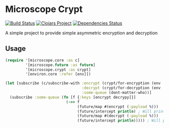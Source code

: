 # Microscope Crypt
[![Build Status](https://travis-ci.org/acessocard/microscope-crypt.svg?branch=master)](https://travis-ci.org/acessocard/microscope-crypt)
[![Clojars Project](https://img.shields.io/clojars/v/microscope/crypt.svg)](https://clojars.org/microscope/crypt)
[![Dependencies Status](https://jarkeeper.com/acessocard/microscope-crypt/status.svg)](https://jarkeeper.com/acessocard/microscope-crypt)

A simple project to provide simple asymmetric encryption and decryption

## Usage

```clojure
(require '[microscope.core :as c]
         '[microscope.future :as future]
         '[microscope.crypt :as crypt]
         '[environ.core :refer [env]])

(let [subscribe (c/subscribe-with :encrypt (crypt/for-encryption (env :public-key))
                                  :decrypt (crypt/for-decryption (env :private-key))
                                  :some-queue (dont-matter-who))]
  (subscribe :some-queue (fn [f {:keys [encrypt decrypy]}]
                           (->> f
                                (future/map #(encrypt (:payload %)))
                                (future/intercept println) ; Will print encrypted
                                (future/map #(decrypt (:payload %)))
                                (future/intercept println))))) ; Will print decrypted
```
